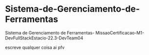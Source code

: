 # Sistema-de-Gerenciamento-de-Ferramentas
Sistema de Gerenciamento de Ferramentas- MissaoCertificacao-M1-DevFullStackEstacio-22.3-DevTeam04

escreve qualquer coisa ai pfv
